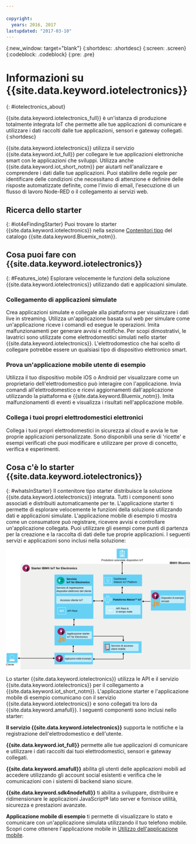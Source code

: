 ```yaml
---

copyright:
  years: 2016, 2017
lastupdated: "2017-03-10"
---
```


<!-- Common attributes used in the template are defined as follows: -->
{:new_window: target="blank"}
{:shortdesc: .shortdesc}
{:screen: .screen}
{:codeblock: .codeblock}
{:pre: .pre}


# Informazioni su {{site.data.keyword.iotelectronics}}
{: #iotelectronics_about}

{{site.data.keyword.iotelectronics_full}} è un'istanza di produzione totalmente integrata IoT che permette alle tue applicazioni di comunicare e utilizzare i dati raccolti dalle tue applicazioni, sensori e gateway collegati.
{:shortdesc}

{{site.data.keyword.iotelectronics}} utilizza il servizio {{site.data.keyword.iot_full}} per collegare le tue applicazioni elettroniche smart con le applicazioni che sviluppi. Utilizza anche {{site.data.keyword.iot_short_notm}} per aiutarti nell'analizzare e comprendere i dati dalle tue applicazioni. Puoi stabilire delle regole per identificare delle condizioni che necessitano di attenzione e definire delle risposte automatizzate definite, come l'invio di email, l'esecuzione di un flusso di lavoro Node-RED o il collegamento ai servizi web.

## Ricerca dello starter
{: #iot4eFindingStarter}
Puoi trovare lo starter {{site.data.keyword.iotelectronics}} nella sezione [Contenitori tipo](https://console.{DomainName}/catalog/starters/iot-for-electronics-starter/) del catalogo {{site.data.keyword.Bluemix_notm}}.

## Cosa puoi fare con {{site.data.keyword.iotelectronics}}
{: #Features_iote}
Esplorare velocemente le funzioni della soluzione {{site.data.keyword.iotelectronics}} utilizzando dati e applicazioni simulate.

### Collegamento di applicazioni simulate
Crea applicazioni simulate e collegale alla piattaforma per visualizzare i dati live in streaming. Utilizza un'applicazione basata sul web per simulare come un'applicazione riceve i comandi ed esegue le operazioni. Imita malfunzionamenti per generare avvisi e notifiche. Per scopi dimostrativi, le lavatrici sono utilizzate come elettrodomestici simulati nello starter {{site.data.keyword.iotelectronics}}. L'elettrodomestico che hai scelto di collegare potrebbe essere un qualsiasi tipo di dispositivo elettronico smart.

### Prova un'applicazione mobile utente di esempio
Utilizza il tuo dispositivo mobile iOS o Android per visualizzare come un proprietario dell'elettrodomestico può interagire con l'applicazione. Invia comandi all'elettrodomestico e ricevi aggiornamenti dall'applicazione utilizzando la piattaforma e {{site.data.keyword.Bluemix_notm}}. Imita malfunzionamenti di eventi e visualizza i risultati nell'applicazione mobile.

### Collega i tuoi propri elettrodomestici elettronici
Collega i tuoi propri elettrodomestici in sicurezza al cloud e avvia le tue proprie applicazioni personalizzate. Sono disponibili una serie di 'ricette' e esempi verificati che puoi modificare e utilizzare per prove di concetto, verifica e esperimenti.

## Cosa c'è lo starter {{site.data.keyword.iotelectronics}}
{: #whatsInStarter}
Il contenitore tipo starter distribuisce la soluzione {{site.data.keyword.iotelectronics}} integrata.  Tutti i componenti sono associati e distribuiti automaticamente per te. L'applicazione starter ti permette di esplorare velocemente le funzioni della soluzione utilizzando dati e applicazioni simulate. L'applicazione mobile di esempio ti mostra come un consumatore può registrare, ricevere avvisi e controllare un'applicazione collegata. Puoi utilizzare gli esempi come punti di partenza per la creazione e la raccolta di dati delle tue proprie applicazioni. I seguenti servizi e applicazioni sono inclusi nella soluzione:

![{{site.data.keyword.iotelectronics}} Architettura. Questo diagramma è illustrato nel corpo principale dell'argomento.](images/IoT4E_architecture.svg "{{site.data.keyword.iotelectronics}} architettura")

Lo starter {{site.data.keyword.iotelectronics}} utilizza le API e il servizio {{site.data.keyword.iotelectronics}} per il collegamento a {{site.data.keyword.iot_short_notm}}. L'applicazione starter e l'applicazione mobile di esempio comunicano con il servizio {{site.data.keyword.iotelectronics}} e sono collegati tra loro da {{site.data.keyword.amafull}}. I seguenti componenti sono inclusi nello starter:

**Il servizio {{site.data.keyword.iotelectronics}}** supporta le notifiche e la registrazione dell'elettrodomestico e dell'utente.

**{{site.data.keyword.iot_full}}** permette alle tue applicazioni di comunicare e utilizzare i dati raccolti dai tuoi elettrodomestici, sensori e gateway collegati.

<!-- **{{site.data.keyword.iotrtinsights_full}}** enables you to enrich and monitor data from your appliances, visualize what's happening now, and respond to emerging conditions by using automated actions. -->

**{{site.data.keyword.amafull}}** abilita gli utenti delle applicazioni mobili ad accedere utilizzando gli account social esistenti e verifica che le comunicazioni con i sistemi di backend siano sicure.

**{{site.data.keyword.sdk4nodefull}}** ti abilita a sviluppare, distribuire e ridimensionare le applicazioni JavaScript&reg; lato server e fornisce utilità, sicurezza e prestazioni avanzate.

**Applicazione mobile di esempio** ti permette di visualizzare lo stato e comunicare con un'applicazione simulata utilizzando il tuo telefono mobile. Scopri come ottenere l'applicazione mobile in [Utilizzo dell'applicazione mobile](iotelectronics_config_mobile.html).
